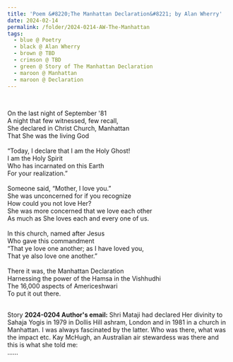 ```yaml
---
title: 'Poem &#8220;The Manhattan Declaration&#8221; by Alan Wherry'
date: 2024-02-14
permalink: /folder/2024-0214-AW-The-Manhattan
tags:
  - blue @ Poetry
  - black @ Alan Wherry
  - brown @ TBD
  - crimson @ TBD
  - green @ Story of The Manhattan Declaration
  - maroon @ Manhattan
  - maroon @ Declaration
---
```


<br>

<p>
On the last night of September '81<br>
A night that few witnessed, few recall,<br>
She declared in Christ Church, Manhattan<br>
That She was the living God<br>
<br>
“Today, I declare that I am the Holy Ghost!<br>
I am the Holy Spirit<br>
Who has incarnated on this Earth<br>
For your realization.”<br>
<br>
Someone said, “Mother, I love you.”<br>
She was unconcerned for if you recognize<br>
How could you not love Her?<br>
She was more concerned that we love each other<br>
As much as She loves each and every one of us.<br>
<br>
In this church, named after Jesus<br>
Who gave this commandment<br>
“That ye love one another; as I have loved you,<br>
That ye also love one another.”<br>
<br>
There it was, the Manhattan Declaration<br>
Harnessing the power of the Hamsa in the Vishhudhi<br>
The 16,000 aspects of Americeshwari<br>
To put it out there.<br>
</p>

<br>

<wave-list>
<list-title color="DarkSeaGreen" width="40">Story</list-title>
  <list-item color="BlanchedAlmond"  width="280"><b>2024-0204 Author's email:</b> Shri Mataji had declared Her divinity to Sahaja Yogis in 1979 in Dollis Hill ashram, London and in 1981 in a church in Manhattan. I was always fascinated by the latter. Who was there, what was the impact etc. Kay McHugh, an Australian air stewardess was there and this is what she told me:<br>
......</list-item>
</wave-list>